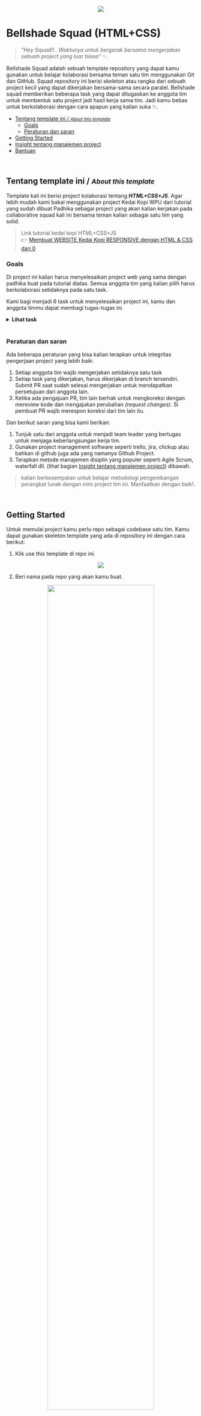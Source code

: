 <p align="center">
    <img src="./src/docs/img/squad-html-css.jpg">
</p>

# Bellshade Squad (HTML+CSS)

> _"Hey Squad!!.. Waktunya untuk bergerak bersama mengerjakan sebuah project yang luar biasa"_ ✨.

Bellshade Squad adalah sebuah template repository yang dapat kamu gunakan untuk belajar kolaborasi bersama teman satu tim menggunakan Git dan GitHub. Squad repository ini berisi skeleton atau rangka dari sebuah project kecil yang dapat dikerjakan bersama-sama secara paralel. Bellshade squad memberikan beberapa task yang dapat ditugaskan ke anggota tim untuk membentuk satu project jadi hasil kerja sama tim. Jadi kamu bebas untuk berkolaborasi dengan cara apapun yang kalian suka ✨.

-   [Tentang template ini / <small><i>About this template</i></small>](#tentang-template-ini-about-this-template)
    -   [Goals](#goals)
    -   [Peraturan dan saran](#peraturan-dan-saran)
-   [Getting Started](#getting-started)
-   [Insight tentang manajemen project](#insight-tentang-manajemen-project)
-   [Bantuan](#bantuan)

<br>

## Tentang template ini / <small><i>About this template</i></small>

Template kali ini berisi project kolaborasi tentang _**HTML+CSS+JS**_. Agar lebih mudah kami bakal menggunakan project Kedai Kopi WPU dari tutorial yang sudah dibuat Padhika sebagai project yang akan kalian kerjakan pada collaborative squad kali ini bersama teman kalian sebagai satu tim yang solid.

> Link tutorial kedai kopi HTML+CSS+JS<br/>
> 👉 [Membuat WEBSITE Kedai Kopi RESPONSIVE dengan HTML & CSS dari 0 ](https://www.youtube.com/watch?v=MCVkMmYL-aY)

### Goals

Di project ini kalian harus menyelesaikan project web yang sama dengan padhika buat pada tutorial diatas. Semua anggota tim yang kalian pilih harus berkolaborasi setidaknya pada satu task.

Kami bagi menjadi 6 task untuk menyelesaikan project ini, kamu dan anggota timmu dapat membagi tugas-tugas ini.

<details>
    <summary><strong>Lihat task</strong></summary>

1. **Navbar** _([issue](https://github.com/bellshade/squad-frontend-1/issues/1))_

Navbar disini meliputi:

-   navbar brand (logo)
-   navbar link
-   navbar icon (termasuk toggler)
-   mobile responsive navbar

<p align="center">
    <img src="./docs/img/task-1-navbar-desktop.jpg">
</p>
jangan lupa tentang responsitivity, di layar mobile harus tampak seperti berikut
<br>
<br>
<p align="center">
    <img src="./docs/img/task-1-navbar-mobile.jpg" width="40%">
</p>

2. **Jumbotron** _([issue](https://github.com/bellshade/squad-frontend-1/issues/3))_

Jumbotron adalah bagian banner besar yang menjadi titik fokus utama pengguna saat sekilas memandang halaman web. Section hero jumbotron meliputi:

-   Background image besar menggunakan ./img/header-bg.jpg
-   Sejumlah title text, dan
-   CTA (click to action)
-   polesan sedikit gradient black to transparent keatas di daerah paling bawah jumbotron untuk menunjukkan kesan dark moody coffee
<p align="center">
    <img src="./docs/img/task-2-jumbotron-screen.jpg">
</p>

3. **About Section** _([issue](https://github.com/bellshade/squad-frontend-1/issues/5))_

Task ini berisi section tentang apapun berkaitan dengan about us. kurang lebih seperti ini. Jangan lupakan untuk menerapkan responsive mobile.

<p align="center">
    <img src="./docs/img/task-3-about-us.jpg">
</p>

4. **Menu Section** _([issue](https://github.com/bellshade/squad-frontend-1/issues/7))_

Menu section berisi daftar menu minuman kopi yang tersedia, digambarkan dalam card yang berjajar berisi gambar, nama minuman dan harganya. Jangan lupakan untuk menerapkan responsive mobile juga!.

<p align="center">
    <img src="./docs/img/task-4-menu.jpg">
</p>

5. **Kontak Kami** _([issue](https://github.com/bellshade/squad-frontend-1/issues/9))_
   Contact section adalah bagian yang menggambarkan kontak dari yang menyediakan kopi ini. Contact terdiri atas:

-   Maps
-   Static Form (nama, email dan no. hp)

<p align="center">
    <img src="./docs/img/task-5-contact.jpg">
</p>

6. **Footer** _([issue](https://github.com/bellshade/squad-frontend-1/issues/10))_
   Footer berisi

-   link scrollspy seperti navbar
-   social link
-   credits
<p align="center">
    <img src="./docs/img/task-6-footer.jpg">
</p>

</details>

<br>

### Peraturan dan saran

Ada beberapa peraturan yang bisa kalian terapkan untuk integritas pengerjaan project yang lebih baik:

1. Setiap anggota tim wajib mengerjakan setidaknya satu task
2. Setiap task yang dikerjakan, harus dikerjakan di branch tersendiri. <br>Submit PR saat sudah selesai mengerjakan untuk mendapatkan persetujuan dari anggota lain.
3. Ketika ada pengajuan PR, tim lain berhak untuk mengkoreksi dengan mereview kode dan mengajukan perubahan _(request changes)_. Si pembuat PR wajib merespon koreksi dari tim lain itu.

Dan berikut saran yang bisa kami berikan:

1. Tunjuk satu dari anggota untuk menjadi team leader yang bertugas untuk menjaga keberlangsungan kerja tim.
2. Gunakan project management software seperti trello, jira, clickup atau bahkan di github juga ada yang namanya Github Project.
3. Terapkan metode manajemen disiplin yang populer seperti Agile Scrum, waterfall dll. (lihat bagian [Insight tentang manajemen project](#insight-tentang-manajemen-project)) dibawah.<br/>

> kalian berkesempatan untuk belajar metodologi pengembangan perangkat lunak dengan mini project tim ini. Manfaatkan dengan baik!.

<br>

## Getting Started

Untuk memulai project kamu perlu repo sebagai codebase satu tim. Kamu dapat gunakan skeleton template yang ada di repository ini dengan cara berikut:

1. Klik use this template di repo ini.
 <p align="center">
     <img src="./src/docs/img/getting-started-1.jpg">
 </p>

2. Beri nama pada repo yang akan kamu buat.
 <p align="center">
     <img src="./src/docs/img/getting-started-2.jpg" width="75%">
 </p>

3. Repo kamu sedang dibuat, tunggu sebentar.
 <p align="center">
     <img src="./src/docs/img/getting-started-2-in-progress.jpg" width="75%">
 </p>

4. Sudah, repo kamu sudah dibuat.
 <p align="center">
     <img src="./src/docs/img/getting-started-3.jpg" width="75%">
 </p>

5. Ajakin temen kamu untuk selesaikan project ini bareng-bareng. ✨

## Insight tentang manajemen project

Ada banyak cara untuk berkolaborasi project namun kami sarankan untuk menggunakan cara yang paling popouler dan banyak digunakan di industri. yaitu **"Agile Methodology"**. Kami sudah buatkan daftar task yang bisa dikerjakan, tinggal bagaimana cara memanajemen task itu agar dapat dikerjakan selaras dengan kebutuhan project dan sesuai dengan sumber daya tim.

Agile Methodology mengedepankan transparansi antar anggota tim. Setiap tim harus dapat memahami apa yang dikerjakan oleh yang lain dan apa gunanya mereka mengerjakan itu sehingga mengerti seperti apa gambarannya saat sudah selesai nanti.

Pada Agile scrum biasanya ada istilah **"Sprint"** yang artinya masa waktu pengerjaan. Sprint biasanya memiliki durasi 2 minggu tapi tergantung juga apa yang dikerjakan. Satu sprint mempunyai goals yang harapannya di akhir sprint dapat tercapai. Oleh karena itu satu project bisa saja punya banyak sprint. Ada beberapa istilah lain seperti _Sprint Planning_, _Grooming_, _Daily Standup/Update_, _Sprint Review_, _Retrospection_. Hal-hal ini biasanya di manajemen oleh scrum master yg biasanya seorang team leader atau PM menggunakan software manajemen project seperti jira atau github projects. <br>kalian dapat pelajari ini di internet.

> _"Saya mau coba agile methodologi pakai project squad ini <br>
> Terus saya harus mulai dari mana dulu bang?"_

Setelah repository kamu dibuat, gunakan software manajemen project. Kami sarankan untuk gunakan saja bawaan github yaitu **"Github Projects"**.

Pertama kita tentukan dulu "SOP" / prosedur kolebnya seperti apa. ketika satu orang mengerjakan satu task, task ini melewati beberapa fase yaitu:

-   **Backlog/ToDo** : task belum dikerjakan
-   **In Progress** : task sedang dikerjakan
-   **Dev Review** : task yang sudah dikerjakan sedang dikoreksi oleh anggota tim lain
-   **Reopen** : task yang sudah dikerjakan diminta untuk diperbaiki oleh anggota tim lain
-   **Done** : task sudah selesai

dengan seperti ini kita bisa buat 5 kolom kanban di github projects, jika ada task yang berubah status kita bisa geser saja task itu kanban yg lain. Kemudian buat issue di setiap tasknya lalu tambahkan pada kanban backlog.

<p align="center">
    <img src="./src/docs/img/agile-1.jpg">
</p>

Kotak kotak task ini biasa dinamakan tiket, issue atau card (bebas sebutannya seperti apa). Di setiap tiket kamu dapat memberikan detail lagi seperti siapa yang mengerjakan, labels, milestone, atau komentar.

<p align="center">
    <img src="./src/docs/img/agile-2.jpg" width="70%">
</p>

## Bantuan

apabila kalian membutuhkan bantuan kalian dapat mengunjungi komunitas WPU Discord di [https://discord.gg/wpu](https://discord.gg/wpu). Kunjungi channel `#bellshade-discussion` kami sebagai maintainer akan berada disana berdiskusi dengan kalian :')
